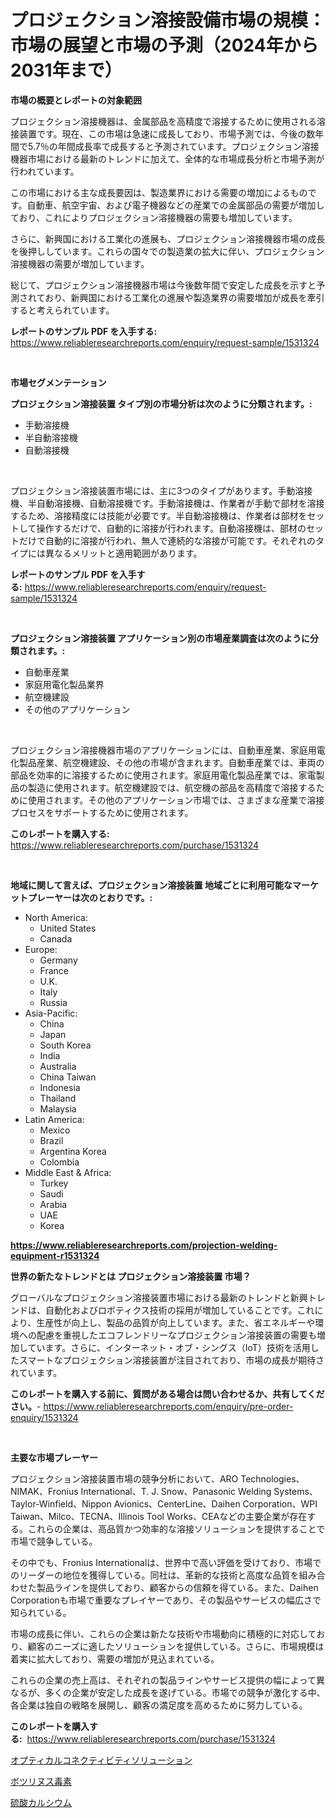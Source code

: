 <p><h1>プロジェクション溶接設備市場の規模：市場の展望と市場の予測（2024年から2031年まで）</h1></p><p><strong>市場の概要とレポートの対象範囲</strong></p>
<p><p>プロジェクション溶接機器は、金属部品を高精度で溶接するために使用される溶接装置です。現在、この市場は急速に成長しており、市場予測では、今後の数年間で5.7％の年間成長率で成長すると予測されています。プロジェクション溶接機器市場における最新のトレンドに加えて、全体的な市場成長分析と市場予測が行われています。</p><p>この市場における主な成長要因は、製造業界における需要の増加によるものです。自動車、航空宇宙、および電子機器などの産業での金属部品の需要が増加しており、これによりプロジェクション溶接機器の需要も増加しています。</p><p>さらに、新興国における工業化の進展も、プロジェクション溶接機器市場の成長を後押ししています。これらの国々での製造業の拡大に伴い、プロジェクション溶接機器の需要が増加しています。</p><p>総じて、プロジェクション溶接機器市場は今後数年間で安定した成長を示すと予測されており、新興国における工業化の進展や製造業界の需要増加が成長を牽引すると考えられています。</p></p>
<p><strong>レポートのサンプル PDF を入手する:</strong> <a href="https://www.reliableresearchreports.com/enquiry/request-sample/1531324">https://www.reliableresearchreports.com/enquiry/request-sample/1531324</a></p>
<p>&nbsp;</p>
<p><strong>市場セグメンテーション</strong></p>
<p><strong>プロジェクション溶接装置 タイプ別の市場分析は次のように分類されます。:</strong></p>
<p><ul><li>手動溶接機</li><li>半自動溶接機</li><li>自動溶接機</li></ul></p>
<p>&nbsp;</p>
<p><p>プロジェクション溶接装置市場には、主に3つのタイプがあります。手動溶接機、半自動溶接機、自動溶接機です。手動溶接機は、作業者が手動で部材を溶接するため、溶接精度には技能が必要です。半自動溶接機は、作業者は部材をセットして操作するだけで、自動的に溶接が行われます。自動溶接機は、部材のセットだけで自動的に溶接が行われ、無人で連続的な溶接が可能です。それぞれのタイプには異なるメリットと適用範囲があります。</p></p>
<p><strong>レポートのサンプル PDF を入手する:</strong>&nbsp;<a href="https://www.reliableresearchreports.com/enquiry/request-sample/1531324">https://www.reliableresearchreports.com/enquiry/request-sample/1531324</a></p>
<p>&nbsp;</p>
<p><strong> プロジェクション溶接装置 アプリケーション別の市場産業調査は次のように分類されます。:</strong></p>
<p><ul><li>自動車産業</li><li>家庭用電化製品業界</li><li>航空機建設</li><li>その他のアプリケーション</li></ul></p>
<p>&nbsp;</p>
<p><p>プロジェクション溶接機器市場のアプリケーションには、自動車産業、家庭用電化製品産業、航空機建設、その他の市場が含まれます。自動車産業では、車両の部品を効率的に溶接するために使用されます。家庭用電化製品産業では、家電製品の製造に使用されます。航空機建設では、航空機の部品を高精度で溶接するために使用されます。その他のアプリケーション市場では、さまざまな産業で溶接プロセスをサポートするために使用されます。</p></p>
<p><strong>このレポートを購入する:</strong>&nbsp; <a href="https://www.reliableresearchreports.com/purchase/1531324">https://www.reliableresearchreports.com/purchase/1531324</a></p>
<p>&nbsp;</p>
<p><strong>地域に関して言えば、プロジェクション溶接装置 地域ごとに利用可能なマーケットプレーヤーは次のとおりです。:</strong></p>
<p><ul>
    <li>
        North America:
        <ul>
            <li>United States</li>
            <li>Canada</li>
        </ul>
    </li>
    <li>
        Europe:
        <ul>
            <li>Germany</li>
            <li>France</li>
            <li>U.K.</li>
            <li>Italy</li>
            <li>Russia</li>
        </ul>
    </li>
    <li>
        Asia-Pacific:
        <ul>
            <li>China</li>
            <li>Japan</li>
            <li>South Korea</li>
            <li>India</li>
            <li>Australia</li>
            <li>China Taiwan</li>
            <li>Indonesia</li>
            <li>Thailand</li>
            <li>Malaysia</li>
        </ul>
    </li>
    <li>
        Latin America:
        <ul>
            <li>Mexico</li>
            <li>Brazil</li>
            <li>Argentina Korea</li>
            <li>Colombia</li>
        </ul>
    </li>
    <li>
        Middle East & Africa:
        <ul>
            <li>Turkey</li>
            <li>Saudi</li>
            <li>Arabia</li>
            <li>UAE</li>
            <li>Korea</li>
        </ul>
    </li>
    </ul></p>
<p><strong><a href="https://www.reliableresearchreports.com/projection-welding-equipment-r1531324">https://www.reliableresearchreports.com/projection-welding-equipment-r1531324</a></strong>&nbsp;</p>
<p><strong>世界の新たなトレンドとは プロジェクション溶接装置 市場？</strong></p>
<p><p>グローバルなプロジェクション溶接装置市場における最新のトレンドと新興トレンドは、自動化およびロボティクス技術の採用が増加していることです。これにより、生産性が向上し、製品の品質が向上しています。また、省エネルギーや環境への配慮を重視したエコフレンドリーなプロジェクション溶接装置の需要も増加しています。さらに、インターネット・オブ・シングス（IoT）技術を活用したスマートなプロジェクション溶接装置が注目されており、市場の成長が期待されています。</p></p>
<p><strong>このレポートを購入する前に、質問がある場合は問い合わせるか、共有してください。</strong>- <a href="https://www.reliableresearchreports.com/enquiry/pre-order-enquiry/1531324">https://www.reliableresearchreports.com/enquiry/pre-order-enquiry/1531324</a></p>
<p>&nbsp;</p>
<p><strong>主要な市場プレーヤー</strong></p>
<p><p>プロジェクション溶接装置市場の競争分析において、ARO Technologies、NIMAK、Fronius International、T. J. Snow、Panasonic Welding Systems、Taylor-Winfield、Nippon Avionics、CenterLine、Daihen Corporation、WPI Taiwan、Milco、TECNA、Illinois Tool Works、CEAなどの主要企業が存在する。これらの企業は、高品質かつ効率的な溶接ソリューションを提供することで市場で競争している。</p><p>その中でも、Fronius Internationalは、世界中で高い評価を受けており、市場でのリーダーの地位を獲得している。同社は、革新的な技術と高度な品質を組み合わせた製品ラインを提供しており、顧客からの信頼を得ている。また、Daihen Corporationも市場で重要なプレイヤーであり、その製品やサービスの幅広さで知られている。</p><p>市場の成長に伴い、これらの企業は新たな技術や市場動向に積極的に対応しており、顧客のニーズに適したソリューションを提供している。さらに、市場規模は着実に拡大しており、需要の増加が見込まれている。</p><p>これらの企業の売上高は、それぞれの製品ラインやサービス提供の幅によって異なるが、多くの企業が安定した成長を遂げている。市場での競争が激化する中、各企業は独自の戦略を展開し、顧客の満足度を高めるために努力している。</p></p>
<p><strong>このレポートを購入する:</strong>&nbsp;&nbsp;<a href="https://www.reliableresearchreports.com/purchase/1531324">https://www.reliableresearchreports.com/purchase/1531324</a></p>
<p><p><a href="https://github.com/Sophiaard2003/Market-Research-Report-List-1/blob/main/202308221784.md">オプティカルコネクティビティソリューション</a></p><p><a href="https://medium.com/@billyarton5656871/%E3%83%9C%E3%83%84%E3%83%AA%E3%83%8C%E3%82%B9%E6%AF%92%E7%B4%A0%E5%B8%82%E5%A0%B4%E3%81%AF-%E5%B8%82%E5%A0%B4%E3%82%B7%E3%82%A7%E3%82%A2-%E3%82%B5%E3%82%A4%E3%82%BA-2031%E5%B9%B4%E3%81%BE%E3%81%A7%E3%81%AE%E4%BA%88%E6%B8%AC%E3%81%AB%E7%84%A6%E7%82%B9%E3%82%92%E3%81%82%E3%81%A6%E3%81%A6%E3%81%84%E3%81%BE%E3%81%99-765d2c8ac26a">ボツリヌス毒素</a></p><p><a href="https://medium.com/@jordanilliamson678678/%E7%A1%AB%E9%85%B8%E3%82%AB%E3%83%AB%E3%82%B7%E3%82%A6%E3%83%A0%E5%B8%82%E5%A0%B4-%E5%B8%82%E5%A0%B4%E3%82%B7%E3%82%A7%E3%82%A2-%E5%B8%82%E5%A0%B4%E3%83%88%E3%83%AC%E3%83%B3%E3%83%89-%E3%81%8A%E3%82%88%E3%81%B3%E5%B0%86%E6%9D%A5%E3%81%AE%E6%88%90%E9%95%B7%E3%82%92%E6%8E%A2%E3%82%8B-c2aacca403b7">硫酸カルシウム</a></p></p>